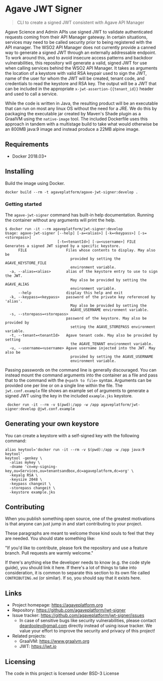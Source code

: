 # Agave JWT Signer
> CLI to create a signed JWT consistent with Agave API Manager 

Agave Science and Admin APIs use signed JWT to validate authenticated requests coming from their API Manager gateway. In certain situations, services may need to be called security prior to being registered with the API manager. The WSO2 API Manager does not currently provide a canned way to generate a signed JWT through an externally addressable endpoint. To work around this, and to avoid insecure access patterns and backdoor vulnerabilities, this repository will generate a valid, signed JWT for use when calling services behind the WSO2 API Manager. It takes as arguments the location of a keystore with valid RSA keypair used to sign the JWT, name of the user for whom the JWT will be created, tenant code, and credentials to read the keystore and RSA key. The output will be a JWT that can be included in the appropriate `x-jwt-assertion-{{tenant_id}}` header and used to call a service.

While the code is written in Java, the resulting product will be an executable that can run on most any linux OS without the need for a JRE. We do this by packaging the executable jar created by Maven's Shade plugin as a GraalVM using the `native-image` tool. The included Dockerfile uses this approach in tandem with a multistage build to take what would otherwise be an 800MB java:9 image and instead produce a 22MB alpine image.
 
## Requirements

* Docker 2018.03+

## Installing

Build the image using Docker. 

```shell
docker build --rm -t agaveplatform/agave-jwt-signer:develop .
``` 

### Getting started

The `agave-jwt-signer` command has built-in help documentation. Running the container without any arguments will print the help.

```shell
$ docker run -it --rm agaveplatform/jwt-signer:develop
Usage: agave-jwt-signer [--help] [-a=<alias>] [-k=<keypass>] [-s=<storepass>]
                        [-t=<tenantId>] [-u=<username>] FILE
Generates a signed JWT signed by a specific keystore.
      FILE                  Files whose contents to display. May also be
                              provided by setting the AGAVE_KEYSTORE_FILE
                              environment variable.
  -a, --alias=<alias>       alias of the keystore entry to use to sign the JWT.
                              May also be provided by setting the AGAVE_ALIAS
                              environment variable.
      --help                display this help and exit
  -k, --keypass=<keypass>   password of the private key referenced by 'alias'.
                              May also be provided by setting the
                              AGAVE_USERNAME environment variable.
  -s, --storepass=<storepass>
                            password of the keystore. May also be provided by
                              setting the AGAVE_STOREPASS environment variable.
  -t, --tenant=<tenantId>   Agave tenant code. May also be provided by setting
                              the AGAVE_TENANT environment variable.
  -u, --username=<username> Agave username injected into the JWT. May also be
                              provided by setting the AGAVE_USERNAME
                              environment variable. 
```

Passing passwords on the command line is generally discouraged. You can instead mount the command arguments into the container as a file and pass that to the command with the `@<path to file>` syntax. Arguments can be provided one per line or on a single line within the file.  The `jwt.conf.example` file shows an example set of arguments to generate a signed JWT using the key in the included `example.jks` keystore.

```
 docker run -it --rm -v $(pwd):/app -w /app agaveplatform/jwt-signer:develop @jwt.conf.example
```

## Generating your own keystore

You can create a keystore with a self-signed key with the following command:  

```shell
alias keytool='docker run -it --rm -v $(pwd):/app -w /app java:9 keytool'
keytool -genkey \
  -alias mykey \
  -dname 'cn=my-signing-key,ou=Services,ou=tenantsandbox,dc=agaveplatform,dc=org' \
  -keyalg RSA \
  -keysize 2048 \
  -keypass changeit \
  -storepass changeit \
  -keystore example.jks   
```

## Contributing

When you publish something open source, one of the greatest motivations is that
anyone can just jump in and start contributing to your project.

These paragraphs are meant to welcome those kind souls to feel that they are
needed. You should state something like:

"If you'd like to contribute, please fork the repository and use a feature
branch. Pull requests are warmly welcome."

If there's anything else the developer needs to know (e.g. the code style
guide), you should link it here. If there's a lot of things to take into
consideration, it is common to separate this section to its own file called
`CONTRIBUTING.md` (or similar). If so, you should say that it exists here.

## Links

- Project homepage: https://agaveplatform.org
- Repository: https://github.com/agaveplatform/jwt-signer
- Issue tracker: https://github.com/agaveplatform/jwt-signer/issues
  - In case of sensitive bugs like security vulnerabilities, please contact
    deardooley@gmail.com directly instead of using issue tracker. We value your effort
    to improve the security and privacy of this project!
- Related projects:
  - GraalVM: https://www.graalvm.org
  - JWT: https://jwt.io


## Licensing

The code in this project is licensed under BSD-3 License


